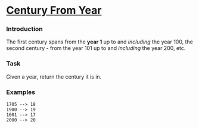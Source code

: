 # [Century From Year](https://www.codewars.com/kata/5a3fe3dde1ce0e8ed6000097/train/swift)

### Introduction
The first century spans from the **year 1** up to and *including* the year 100, the second century - from the year 101 up to and *including* the year 200, etc.

### Task
Given a year, return the century it is in.

### Examples

    1705 --> 18
    1900 --> 19
    1601 --> 17
    2000 --> 20
